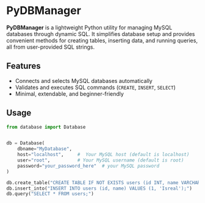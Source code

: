 # PyDBManager

**PyDBManager** is a lightweight Python utility for managing MySQL databases through dynamic SQL. It simplifies database setup and provides convenient methods for creating tables, inserting data, and running queries, all from user-provided SQL strings.

## Features
- Connects and selects MySQL databases automatically
- Validates and executes SQL commands (`CREATE`, `INSERT`, `SELECT`)
- Minimal, extendable, and beginner-friendly

## Usage
```python
from database import Database


db = Database(
    dbname="MyDatabase",
    host="localhost",     #  Your MySQL host (default is localhost)
    user="root",          # Your MySQL username (default is root)
    password="your_password_here"  # your MySQL password
)

db.create_table("CREATE TABLE IF NOT EXISTS users (id INT, name VARCHAR(100));")
db.insert_into("INSERT INTO users (id, name) VALUES (1, 'Isreal');")
db.query("SELECT * FROM users;")